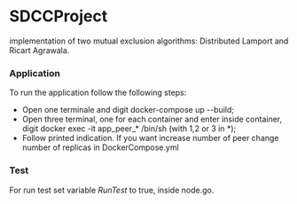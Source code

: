 # SDCCProject
implementation of two mutual exclusion algorithms: Distributed Lamport and Ricart Agrawala.

### Application

To run the application follow the following steps:
* Open one terminale and digit docker-compose up --build;
* Open three terminal, one for each container and enter inside container, digit  docker exec -it app_peer_* /bin/sh (with 1,2 or 3 in *);
* Follow printed indication.
If you want increase number of peer change number of replicas in DockerCompose.yml


### Test

For run test set variable *RunTest* to true, inside node.go.

